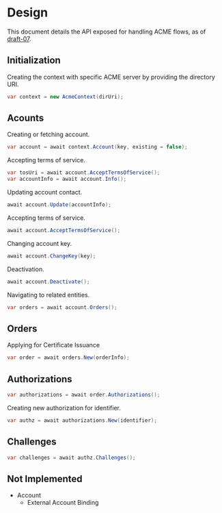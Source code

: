 
# Design

This document details the API exposed for handling ACME flows, as of [draft-07][draft-07].


## Initialization

Creating the context with specific ACME server by providing the directory URI.
```C#
var context = new AcmeContext(dirUri);
```

## Acounts

Creating or fetching account.
```C#
var account = await context.Account(key, existing = false);
```

Accepting terms of service.
```C#
var tosUri = await account.AcceptTermsOfService();
var accountInfo = await account.Info();
```

Updating account contact.
```C#
await account.Update(accountInfo);
```

Accepting terms of service.
```C#
await account.AcceptTermsOfService();
```

Changing account key.
```C#
await account.ChangeKey(key);
```

Deactivation.
```C#
await account.Deactivate();
```

Navigating to related entities.
```C#
var orders = await account.Orders();
```

## Orders

Applying for Certificate Issuance
```C#
var order = await orders.New(orderInfo);
```

## Authorizations

```C#
var authorizations = await order.Authorizations();
```

Creating new authorization for identifier.
```C#
var authz = await authorizations.New(identifier);
```

## Challenges

```C#
var challenges = await authz.Challenges();
```


## Not Implemented
* Account
  * External Account Binding
 
[draft-07]: https://tools.ietf.org/html/draft-ietf-acme-acme-07

